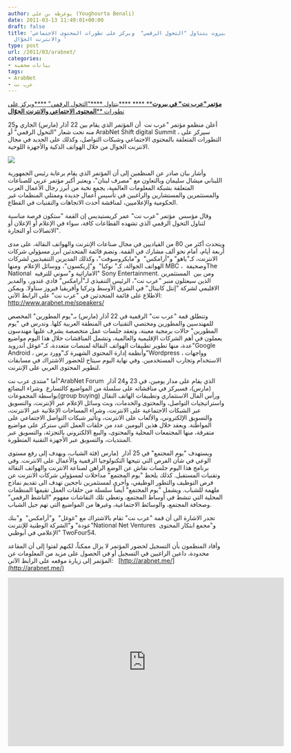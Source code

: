 ```yaml
---
author: يوغرطة بن علي (Youghourta Benali)
date: 2011-03-13 11:49:01+00:00
draft: false
title: 'مؤتمر"عرب نت" في بيروت يتناول "التحول الرقمي"  ويركز على تطورات المحتوى الاجتماعي
  والانترنت الجوّال '
type: post
url: /2011/03/arabnet/
categories:
- بيانات صحفية
tags:
- ArabNet
- عرب نت
---
```


[**مؤتمر"عرب نت" في بيروت**** **** ****يتناول ****"التحول الرقمي" ****ويركز على تطورات ****المحتوى الاجتماعي والانترنت الجوّال**](https://www.it-scoop.com/2011/03/arabnet/)




**[ ](https://www.it-scoop.com/2011/03/arabnet/)**




أعلن منظمو مؤتمر "عرب نت  أن المؤتمر الذي يقام بين 22 آذار (مارس) الجاري و25 منه تحت شعار "التحول الرقمي" أو ArabNet Shift digital Summit ، سيركز على التطورات المتعلقة بالمحتوى الاجتماعي وشبكات التواصل، وكذلك على الجديد في مجال الانترنت الجوال من خلال الهواتف الذكية والأجهزة اللوحية.




![](https://www.it-scoop.com/rsc/ArabNet-New-Logo-for-Web-250x224.jpg)



وأشار بيان صادر عن المنظمين إلى أن المؤتمر الذي يقام برعاية رئيس الجمهورية اللبناني ميشال سليمان وبالتعاون مع "مصرف لبنان"، ويعتبر أكبر مؤتمر عربي للصناعات المتعلقة بشبكة المعلومات العالمية، يجمع نخبة من أبرز رجال الأعمال العرب والمستثمرين والمستشارين والراغبين في تأسيس أعمال جديدة وممثلي المنظمات غير الحكومية والإعلاميين، لمناقشة أحدث الاتجاهات والتقنيات في القطاع.

وقال مؤسس  مؤتمر "عرب نت" عمر كريستيديس إن القمة "ستكون فرصة مناسبة لتناول التحول الرقمي الذي تشهده القطاعات كافة، سواء في الإعلام أو الإعلان أو الاتصالات أو التجارة".

<!-- more -->

ويتحدث أكثر من 80 من القياديين في مجال صناعات الإنترنت والهواتف النقالة، على مدى أربعة أيام، أمام نحو ألف مشارك في القمة. وتضم قائمة المتحدثين أبرز مسؤولي شركات الانترنت، كـ"ياهو" و"أرامكس"  و"مايكروسوفت"، وكذلك المديرين التنفيذيين لشركات الهواتف الجوالة، كـ" نوكيا"  و"إريكسون"، ووسائل الإعلام  ومنها MBC ،  وصحيفةThe National  الاماراتية و"سوني للترفيه" Sony Entertainment. ومن بين  المستثمرين الذين سيعتلون منبر "عرب نت"، الرئيس التنفيذي لـ"أرامكس" فادي غندور، والمدير الاقليمي لشركة "إنتل كابيتال" في الشرق الأوسط وتركيا وأفريقيا فيروز سناولا. ويمكن الاطلاع على قائمة المتحدثين في "عرب نت" على الرابط الآتي: http://www.arabnet.me/speakers/

وتنطلق قمة "عرب نت" الرقمية في 22 آذار (مارس) بـ"يوم المطورين" المخصص للمهندسين والمطورين ومختصي التقنيات في المنطقة العربية كلها. وتدرس في "يوم المطورين" حالات برمجية معينة، وتعقد جلسات عمل متخصصة يشرف عليها مهندسون يعملون في أهم الشركات الإقليمية والعالمية، وتشمل المناقشات خلال هذا اليوم مواضيع عدة، منها تطوير تطبيقات الهواتف النقالة لمنصات متعددة، كـ"غوغل أندرويد"Google Android ، وأنظمة إدارة المحتوى الشهيرة كـ"وورد برس"Wordpress ، وواجهات الاستخدام وتجارب المستخدمين. وفي نهاية اليوم سيتاح للحضور الاشتراك في مسابقات لتطوير المحتوى العربي على الإنترنت.

أما "منتدى عرب نت"ArabNet Forum  الذي يقام على مدار يومين، في 23 و24 آذار (مارس)، فسيركز في مناقشاته على سلسلة من المواضيع كالتسارع  وشراء البضائع بواسطة المجموعات(group buying) ورأس المال الاستثماري وتطبيقات الهاتف النقال واستراتيجيات التواصل، والمحتوى والخدمات، وبث وسائل الإعلام عبر الإنترنت، والتسويق عبر الشبكات الاجتماعية على الانترنت، وشراء المساحات الإعلانية عبر الانترنت، والتسويق الإلكتروني، والألعاب على الانترنت، وتأثير شبكات التواصل الاجتماعي على المواطَنة. ويعقد خلال هذين اليومين عدد من حلقات العمل التي ستركز على مواضيع متفرقة، منها المجتمعات المحلية والمحتوى، والبيع الالكتروني بالتجزئة، والتسويق عبر المنتديات، والتسويق عبر الأجهزة التقنية المتطورة.

ويستهدف "يوم المجتمع" في 25 آذار  (مارس (فئة الشباب، ويهدف إلى رفع مستوى الوعي في شأن الفرص التي تتيحها التكنولوجيا الرقمية والأعمال على الانترنت. وفي برنامج هذا اليوم جلسات نقاش عن الوضع الراهن لصناعة الانترنت والهواتف النقالة وتقنيات المستقبل. كذلك يلحظ "يوم المجتمع" مداخلات لمسؤولي شركات الانترنت عن فرص التوظيف والتطور الوظيفي، وأخرى لمستثمرين ناجحين تهدف الى تقديم نماذج ملهمة للشباب. ويشمل "يوم المجتمع" أيضاً سلسلة من حلقات العمل تقيمها المنظمات المحلية التي تنشط في أوساط المجتمع، وتغطي تلك النقاشات مفهوم "الناشط الرقمي" وصحافة المجتمع، والوسائط الاجتماعية، وغيرها من المواضيع التي تهم جيل الشباب.

تجدر الاشارة الى أن قمة "عرب نت" تقام بالاشتراك مع "غوغل"  و"أرامكس"  و"بنك عودة" و"الشركة الوطنية للإنترنت"National Net Ventures  و"مجمع ابتكار المحتوى الإعلامي في أبوظبي" TwoFour54.

وأفاد المنظمون بأن التسجيل لحضور المؤتمر لا يزال ممكناً، لكنهم لفتوا إلى أن المقاعد محدودة، داعين الراغبين في التسجيل أو في الحصول على مزيد من المعلومات عن المؤتمر إلى زيارة موقعه على الرابط الآتي:   [http://arabnet.me/](http://arabnet.me/)




<object width="640" height="390"><embed src="http://www.youtube.com/v/CxFpPwF6Ln8?fs=1&hl=fr_FR" allowscriptaccess="always" height="390" width="640" allowfullscreen="true" type="application/x-shockwave-flash"></embed></object>





